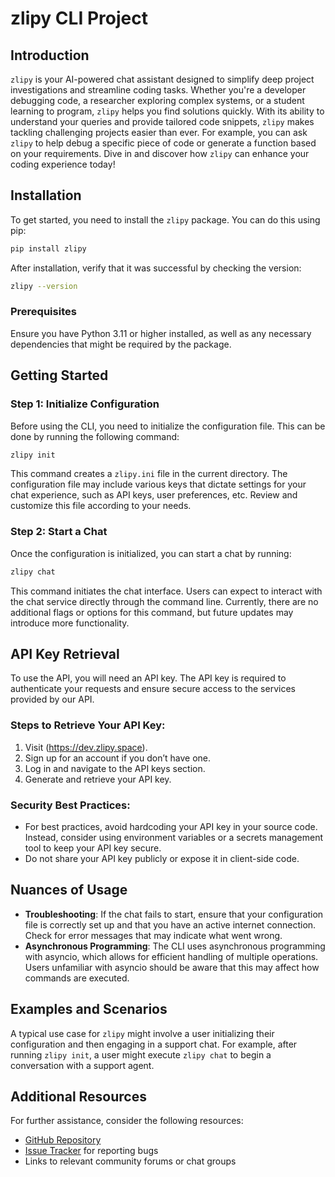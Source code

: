 # zlipy CLI Project

## Introduction
`zlipy` is your AI-powered chat assistant designed to simplify deep project investigations and streamline coding tasks. Whether you're a developer debugging code, a researcher exploring
complex systems, or a student learning to program, `zlipy` helps you find solutions quickly. With its ability to understand your queries and provide tailored code snippets, `zlipy` makes
tackling challenging projects easier than ever. For example, you can ask `zlipy` to help debug a specific piece of code or generate a function based on your requirements. Dive in and
discover how `zlipy` can enhance your coding experience today!

## Installation
To get started, you need to install the `zlipy` package. You can do this using pip:

```bash
pip install zlipy
```

After installation, verify that it was successful by checking the version:

```bash
zlipy --version
```

### Prerequisites
Ensure you have Python 3.11 or higher installed, as well as any necessary dependencies that might be required by the package.

## Getting Started

### Step 1: Initialize Configuration
Before using the CLI, you need to initialize the configuration file. This can be done by running the following command:

```bash
zlipy init
```

This command creates a `zlipy.ini` file in the current directory. The configuration file may include various keys that dictate settings for your chat experience, such as API keys, user
preferences, etc. Review and customize this file according to your needs.

### Step 2: Start a Chat
Once the configuration is initialized, you can start a chat by running:

```bash
zlipy chat
```

This command initiates the chat interface. Users can expect to interact with the chat service directly through the command line. Currently, there are no additional flags or options for
this command, but future updates may introduce more functionality.

## API Key Retrieval

To use the API, you will need an API key. The API key is required to authenticate your requests and ensure secure access to the services provided by our API.

### Steps to Retrieve Your API Key:

1. Visit (https://dev.zlipy.space).
2. Sign up for an account if you don’t have one.
3. Log in and navigate to the API keys section.
4. Generate and retrieve your API key.

### Security Best Practices:

- For best practices, avoid hardcoding your API key in your source code. Instead, consider using environment variables or a secrets management tool to keep your API key
secure.
- Do not share your API key publicly or expose it in client-side code.

## Nuances of Usage
- **Troubleshooting**: If the chat fails to start, ensure that your configuration file is correctly set up and that you have an active internet connection. Check for error messages that
may indicate what went wrong.
- **Asynchronous Programming**: The CLI uses asynchronous programming with asyncio, which allows for efficient handling of multiple operations. Users unfamiliar with asyncio should be
aware that this may affect how commands are executed.

## Examples and Scenarios
A typical use case for `zlipy` might involve a user initializing their configuration and then engaging in a support chat. For example, after running `zlipy init`, a user might execute
`zlipy chat` to begin a conversation with a support agent.

## Additional Resources
For further assistance, consider the following resources:
- [GitHub Repository](https://github.com/NonExistentUsername/zlipy-client/)
- [Issue Tracker](https://github.com/NonExistentUsername/zlipy-client/issues) for reporting bugs
- Links to relevant community forums or chat groups
